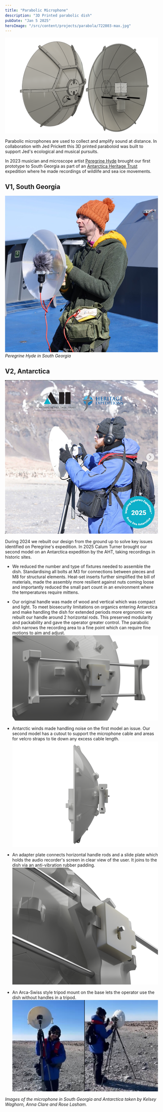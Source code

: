 ```yaml
---
title: "Parabolic Microphone"
description: "3D Printed parabolic dish"
pubDate: "Jan 5 2025"
heroImage: "/src/content/projects/parabola/722803-max.jpg"
---
```


![CAD render, front view, dish made of segments](../projects/parabola/parabola_cad_webedit.png)

Parabolic microphones are used to collect and amplify sound at distance. In collaboration with Jed Prickett this 3D printed paraboloid was built to support Jed's ecological and musical pursuits.

In 2023 musician and microscope artist [Peregrine Hyde](https://www.perescope.co.nz/) brought our first prototype to South Georgia as part of an [Antarctica Heritage Trust](https://antarctic-heritage.recollect.co.nz/) expedition where he made recordings of wildlife and sea ice movements.

## V1, South Georgia

![microphone in use on boat](../projects/parabola/peregrine.png)
_Peregrine Hyde in South Georgia_

## V2, Antarctica

![detail view](../projects/parabola/v2_cal_aht1.png)

During 2024 we rebuilt our design from the ground up to solve key issues identified on Peregrine's expedition.
In 2025 Calum Turner brought our second model on an Antarctica expedition by the AHT, taking recordings in historic sites.

- We reduced the number and type of fixtures needed to assemble the dish. Standardising all bolts at M3 for connections between pieces and M8 for structural elements. Heat-set inserts further simplified the bill of materials, made the assembly more resilient against nuts coming loose and importantly reduced the small part count in an environment where the temperatures require mittens.
  <!-- ![detail view](/src/content/projects/parabola/v2_backdetail_1.png) -->
- Our original handle was made of wood and vertical which was compact and light. To meet biosecurity limitations on organics entering Antarctica and make handling the dish for extended periods more ergonomic we rebuilt our handle around 2 horizontal rods. This preserved modularity and packability and gave the operator greater control. The parabolic dish narrows the recording area to a fine point which can require fine motions to aim and adjust.
  ![detail view](../projects/parabola/v2_mid_back.PNG)

- Antarctic winds made handling noise on the first model an issue. Our second model has a cutout to support the microphone cable and areas for velcro straps to tie down any excess cable length.
  ![detail view](../projects/parabola/v2_directside.png)

- An adapter plate connects horizontal handle rods and a slide plate which holds the audio recorder's screen in clear view of the user. It joins to the dish via an anti-vibration rubber padding.
  ![detail view](/src/content/projects/parabola/v2_closeup.PNG)

- An Arca-Swiss style tripod mount on the base lets the operator use the dish without handles in a tripod.
  ![detail view](/src/content/projects/parabola/cal_screengrabs.jpg)

_Images of the microphone in South Georgia and Antarctica taken by Kelsey Waghorn, Anna Clare and Rose Lasham._
